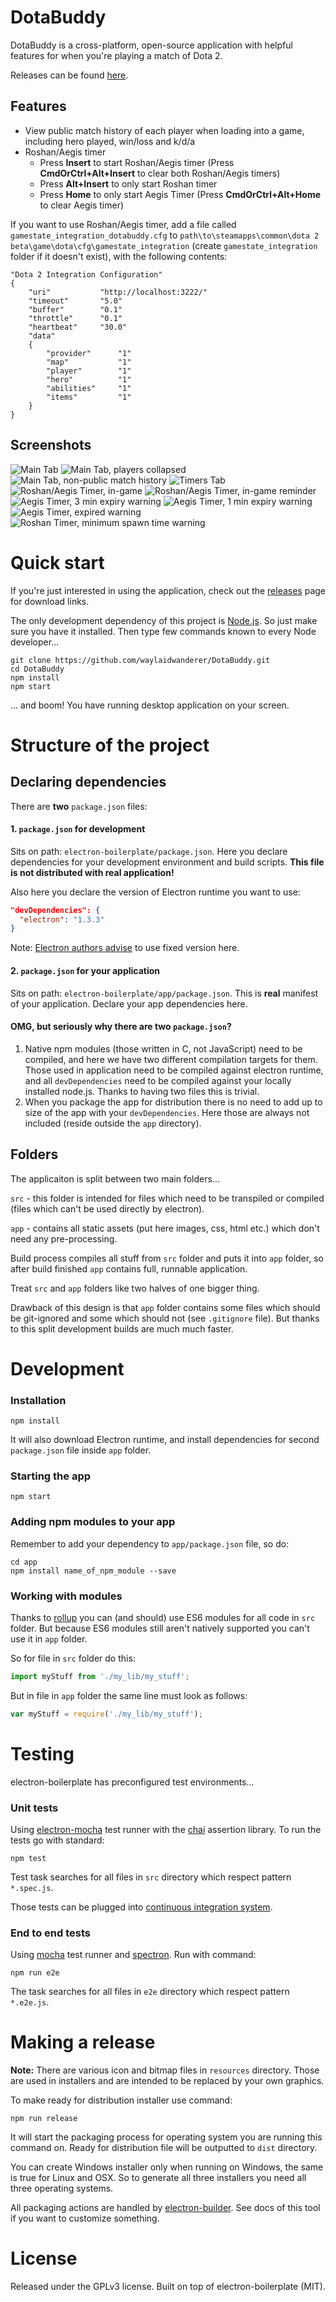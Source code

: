 DotaBuddy
=========
DotaBuddy is a cross-platform, open-source application with helpful features for when you're playing a match of Dota 2.

Releases can be found [here](https://github.com/waylaidwanderer/DotaBuddy/releases).

## Features
* View public match history of each player when loading into a game, including hero played, win/loss and k/d/a
* Roshan/Aegis timer
    * Press **Insert** to start Roshan/Aegis timer (Press **CmdOrCtrl+Alt+Insert** to clear both Roshan/Aegis timers)
    * Press **Alt+Insert** to only start Roshan timer
    * Press **Home** to only start Aegis Timer (Press **CmdOrCtrl+Alt+Home** to clear Aegis timer)
    
If you want to use Roshan/Aegis timer, add a file called `gamestate_integration_dotabuddy.cfg` to `path\to\steamapps\common\dota 2 beta\game\dota\cfg\gamestate_integration` (create `gamestate_integration` folder if it doesn't exist), with the following contents:

    "Dota 2 Integration Configuration"
	{
	    "uri"           "http://localhost:3222/"
	    "timeout"       "5.0"
	    "buffer"        "0.1"
	    "throttle"      "0.1"
	    "heartbeat"     "30.0"
	    "data"
	    {
	        "provider"      "1"
	        "map"           "1"
	        "player"        "1"
	        "hero"          "1"
	        "abilities"     "1"
	        "items"         "1"
	    }
	}
	
## Screenshots

![Main Tab](http://i.imgur.com/56qOtBf.png)
![Main Tab, players collapsed](http://i.imgur.com/bb2cZbp.png)
![Main Tab, non-public match history](http://i.imgur.com/uBwhmc6.png)
![Timers Tab](http://i.imgur.com/uW3a5Gy.png)
![Roshan/Aegis Timer, in-game](http://i.imgur.com/h5SQySB.png)
![Roshan/Aegis Timer, in-game reminder](http://i.imgur.com/sauuxMO.png)
![Aegis Timer, 3 min expiry warning](http://i.imgur.com/O576p6q.png)
![Aegis Timer, 1 min expiry warning](http://i.imgur.com/h42MRl4.png)
![Aegis Timer, expired warning](http://i.imgur.com/611sXcn.png)
![Roshan Timer, minimum spawn time warning](http://i.imgur.com/JMwa6WY.png)


# Quick start

If you're just interested in using the application, check out the [releases](https://github.com/waylaidwanderer/DotaBuddy/releases) page for download links.

The only development dependency of this project is [Node.js](https://nodejs.org). So just make sure you have it installed.
Then type few commands known to every Node developer...
```
git clone https://github.com/waylaidwanderer/DotaBuddy.git
cd DotaBuddy
npm install
npm start
```
... and boom! You have running desktop application on your screen.

# Structure of the project

## Declaring dependencies

There are **two** `package.json` files:

#### 1. `package.json` for development
Sits on path: `electron-boilerplate/package.json`. Here you declare dependencies for your development environment and build scripts. **This file is not distributed with real application!**

Also here you declare the version of Electron runtime you want to use:
```json
"devDependencies": {
  "electron": "1.3.3"
}
```
Note: [Electron authors advise](http://electron.atom.io/docs/tutorial/electron-versioning/) to use fixed version here.

#### 2. `package.json` for your application
Sits on path: `electron-boilerplate/app/package.json`. This is **real** manifest of your application. Declare your app dependencies here.

#### OMG, but seriously why there are two `package.json`?
1. Native npm modules (those written in C, not JavaScript) need to be compiled, and here we have two different compilation targets for them. Those used in application need to be compiled against electron runtime, and all `devDependencies` need to be compiled against your locally installed node.js. Thanks to having two files this is trivial.
2. When you package the app for distribution there is no need to add up to size of the app with your `devDependencies`. Here those are always not included (reside outside the `app` directory).

## Folders

The applicaiton is split between two main folders...

`src` - this folder is intended for files which need to be transpiled or compiled (files which can't be used directly by electron).

`app` - contains all static assets (put here images, css, html etc.) which don't need any pre-processing.

Build process compiles all stuff from `src` folder and puts it into `app` folder, so after build finished `app` contains full, runnable application.

Treat `src` and `app` folders like two halves of one bigger thing.

Drawback of this design is that `app` folder contains some files which should be git-ignored and some which should not (see `.gitignore` file). But thanks to this split development builds are much much faster.

# Development

### Installation

```
npm install
```
It will also download Electron runtime, and install dependencies for second `package.json` file inside `app` folder.

### Starting the app

```
npm start
```

### Adding npm modules to your app

Remember to add your dependency to `app/package.json` file, so do:
```
cd app
npm install name_of_npm_module --save
```

### Working with modules

Thanks to [rollup](https://github.com/rollup/rollup) you can (and should) use ES6 modules for all code in `src` folder. But because ES6 modules still aren't natively supported you can't use it in `app` folder.

So for file in `src` folder do this:
```js
import myStuff from './my_lib/my_stuff';
```

But in file in `app` folder the same line must look as follows:
```js
var myStuff = require('./my_lib/my_stuff');
```

# Testing

electron-boilerplate has preconfigured test environments...

### Unit tests

Using [electron-mocha](https://github.com/jprichardson/electron-mocha) test runner with the [chai](http://chaijs.com/api/assert/) assertion library. To run the tests go with standard:
```
npm test
```
Test task searches for all files in `src` directory which respect pattern `*.spec.js`.

Those tests can be plugged into [continuous integration system](https://github.com/atom/electron/blob/master/docs/tutorial/testing-on-headless-ci.md).

### End to end tests

Using [mocha](https://mochajs.org/) test runner and [spectron](http://electron.atom.io/spectron/). Run with command:
```
npm run e2e
```
The task searches for all files in `e2e` directory which respect pattern `*.e2e.js`.

# Making a release

**Note:** There are various icon and bitmap files in `resources` directory. Those are used in installers and are intended to be replaced by your own graphics.

To make ready for distribution installer use command:
```
npm run release
```
It will start the packaging process for operating system you are running this command on. Ready for distribution file will be outputted to `dist` directory.

You can create Windows installer only when running on Windows, the same is true for Linux and OSX. So to generate all three installers you need all three operating systems.

All packaging actions are handled by [electron-builder](https://github.com/electron-userland/electron-builder). See docs of this tool if you want to customize something.

# License

Released under the GPLv3 license. Built on top of electron-boilerplate (MIT).
